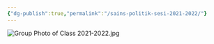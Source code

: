 ```yaml
---
{"dg-publish":true,"permalink":"/sains-politik-sesi-2021-2022/"}
---
```


![Group Photo of Class 2021-2022.jpg](/img/user/Group%20Photo%20of%20Class%202021-2022.jpg)
